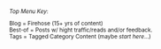 
  <style type="text/css">
        .e-mail:before {
            content: attr(data-website) "\0040" attr(data-user);
            unicode-bidi: bidi-override;
            direction: rtl;
        }
    </style>

<div style="font-size: 10px;">

<br />
<p> <i>Top Menu Key</i>: <br />

Blog = Firehose (15+ yrs of content) <br />
Best-of = Posts w/ hight traffic/reads and/or feedback. <br />
Tags = Tagged Category Content (maybe <i>start here</i>...) <br />

</p>

</div>
